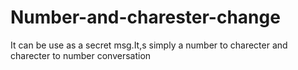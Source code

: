 # Number-and-charester-change
It can be use as a secret msg.It,s simply a number to charecter and charecter to number conversation
